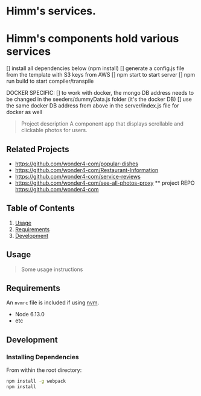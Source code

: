 # Himm's services. 

# Himm's components hold various services

[] install all dependencies below (npm install)
[] generate a config.js file from the template with S3 keys from AWS
[] npm start to start server
[] npm run build to start compiler/transpile

DOCKER SPECIFIC:
[] to work with docker, the mongo DB address needs to be changed in the seeders/dummyData.js folder (it's the docker DB)
[] use the same docker DB address from above in the server/index.js file for docker as well

> Project description
A component app that displays scrollable and clickable photos for users. 

## Related Projects

  - https://github.com/wonder4-com/popular-dishes
  - https://github.com/wonder4-com/Restaurant-Information
  - https://github.com/wonder4-com/service-reviews
  - https://github.com/wonder4-com/see-all-photos-proxy
  ** project REPO https://github.com/wonder4-com
 
  

## Table of Contents

1. [Usage](#Usage)
1. [Requirements](#requirements)
1. [Development](#development)

## Usage

> Some usage instructions


## Requirements

An `nvmrc` file is included if using [nvm](https://github.com/creationix/nvm).

- Node 6.13.0
- etc

## Development

### Installing Dependencies

From within the root directory:

```sh
npm install -g webpack
npm install

```
